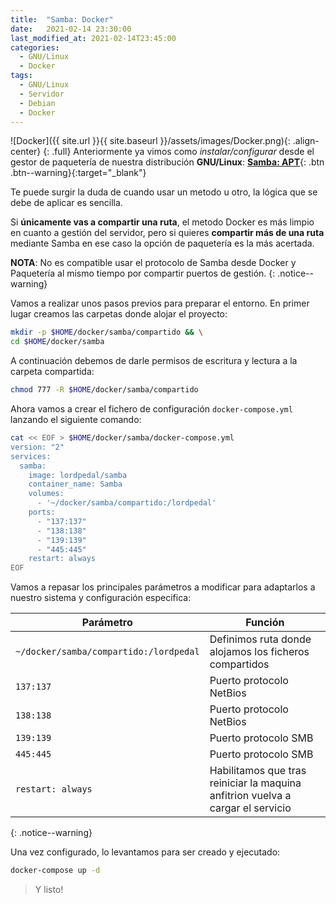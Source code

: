 ```yaml
---
title:  "Samba: Docker"
date:   2021-02-14 23:30:00
last_modified_at: 2021-02-14T23:45:00
categories:
  - GNU/Linux
  - Docker
tags:
  - GNU/Linux
  - Servidor
  - Debian
  - Docker
---
```


![Docker]({{ site.url }}{{ site.baseurl }}/assets/images/Docker.png){: .align-center}
{: .full}
Anteriormente ya vimos como *instalar/configurar* desde el gestor de paquetería de nuestra distribución **GNU/Linux**: [**Samba: APT**](https://lordpedal.github.io/gnu/linux/debian-10-servidor/#samba){: .btn .btn--warning}{:target="_blank"}

Te puede surgir la duda de cuando usar un metodo u otro, la lógica que se debe de aplicar es sencilla. 

Si **únicamente vas a compartir una ruta**, el metodo Docker es más limpio en cuanto a gestión del servidor, pero si quieres **compartir más de una ruta** mediante Samba en ese caso la opción de paquetería es la más acertada.

**NOTA**: No es compatible usar el protocolo de Samba desde Docker y Paquetería al mismo tiempo por compartir puertos de gestión.
{: .notice--warning}

Vamos a realizar unos pasos previos para preparar el entorno. En primer lugar creamos las carpetas donde alojar el proyecto:

```bash
mkdir -p $HOME/docker/samba/compartido && \
cd $HOME/docker/samba
```

A continuación debemos de darle permisos de escritura y lectura a la carpeta compartida:

```bash
chmod 777 -R $HOME/docker/samba/compartido
```

Ahora vamos a crear el fichero de configuración `docker-compose.yml` lanzando el siguiente comando:

```bash
cat << EOF > $HOME/docker/samba/docker-compose.yml
version: "2"
services:
  samba:
    image: lordpedal/samba
    container_name: Samba
    volumes:
      - '~/docker/samba/compartido:/lordpedal'
    ports:
      - "137:137"
      - "138:138"
      - "139:139"
      - "445:445"
    restart: always
EOF
```

Vamos a repasar los principales parámetros a modificar para adaptarlos a nuestro sistema y configuración especifica:

| Parámetro | Función |
| ------ | ------ |
| `~/docker/samba/compartido:/lordpedal` | Definimos ruta donde alojamos los ficheros compartidos |
| `137:137` | Puerto protocolo NetBios |
| `138:138` | Puerto protocolo NetBios |
| `139:139` | Puerto protocolo SMB |
| `445:445` | Puerto protocolo SMB |
| `restart: always` | Habilitamos que tras reiniciar la maquina anfitrion vuelva a cargar el servicio |
{: .notice--warning}

Una vez configurado, lo levantamos para ser creado y ejecutado:

```bash
docker-compose up -d
```

> Y listo!
